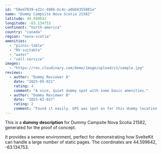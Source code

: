 ```yaml
---
id: "50ed7039-e22c-488b-bc4c-a0b04355801e"
name: "Dummy Campsite Nova Scotia 21582"
latitude: 44.599642
longitude: -63.134753
continent: "north-america"
country: "canada"
region: "nova-scotia"
amenities:
  - "picnic-table"
  - "RV-suitable"
  - "water"
  - "cell-service"
images:
  - "https://res.cloudinary.com/demo/image/upload/v1/sample.jpg"
reviews:
  - author: "Dummy Reviewer A"
    date: "2025-05-021"
    rating: 4
    comment: "A nice, quiet dummy spot with some basic amenities."
  - author: "Dummy Reviewer B"
    date: "2025-02-027"
    rating: 2
    comment: "Found it easily. GPS was spot on for this dummy location."
---
```


This is a **dummy description** for Dummy Campsite Nova Scotia 21582, generated for the proof of concept.

It provides a serene environment, perfect for demonstrating how SvelteKit can handle a large number of static pages. The coordinates are 44.599642, -63.134753.
